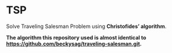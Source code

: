 # TSP

Solve Traveling Salesman Problem using **Christofides’ algorithm**.

**The algorithm this repository used is almost identical to <https://github.com/beckysag/traveling-salesman.git>.**
